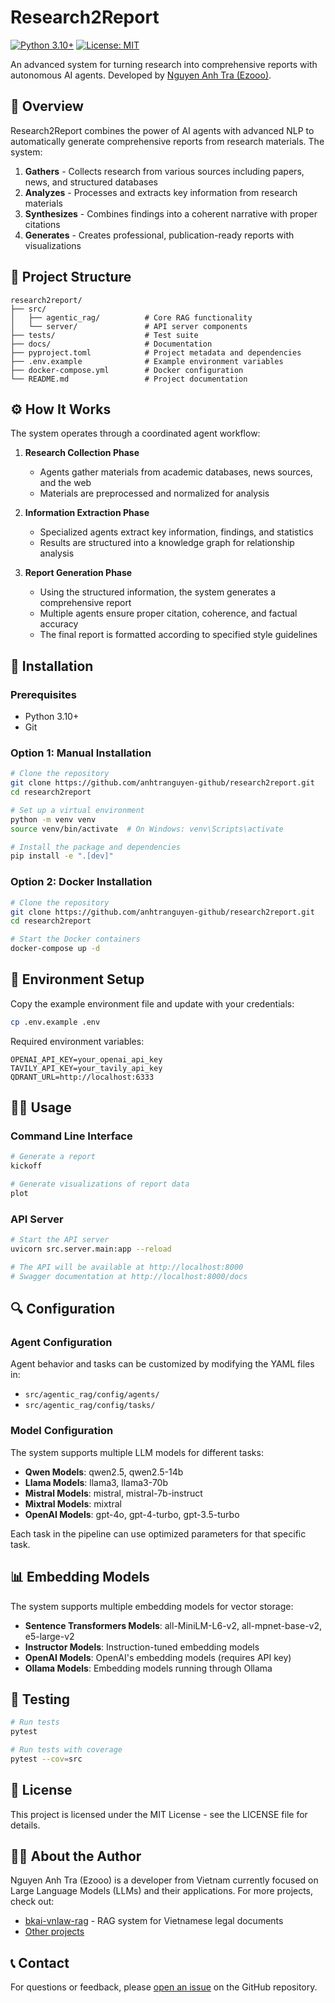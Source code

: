 # Research2Report

[![Python 3.10+](https://img.shields.io/badge/python-3.10+-blue.svg)](https://www.python.org/downloads/)
[![License: MIT](https://img.shields.io/badge/License-MIT-yellow.svg)](https://opensource.org/licenses/MIT)

An advanced system for turning research into comprehensive reports with autonomous AI agents. Developed by [Nguyen Anh Tra (Ezooo)](https://github.com/anhtranguyen-github).

## 🚀 Overview

Research2Report combines the power of AI agents with advanced NLP to automatically generate comprehensive reports from research materials. The system:

1. **Gathers** - Collects research from various sources including papers, news, and structured databases
2. **Analyzes** - Processes and extracts key information from research materials
3. **Synthesizes** - Combines findings into a coherent narrative with proper citations
4. **Generates** - Creates professional, publication-ready reports with visualizations

## 📁 Project Structure

```
research2report/
├── src/
│   ├── agentic_rag/          # Core RAG functionality
│   └── server/               # API server components
├── tests/                    # Test suite
├── docs/                     # Documentation
├── pyproject.toml            # Project metadata and dependencies
├── .env.example              # Example environment variables
├── docker-compose.yml        # Docker configuration
└── README.md                 # Project documentation
```

## ⚙️ How It Works

The system operates through a coordinated agent workflow:

1. **Research Collection Phase**
   - Agents gather materials from academic databases, news sources, and the web
   - Materials are preprocessed and normalized for analysis

2. **Information Extraction Phase**
   - Specialized agents extract key information, findings, and statistics
   - Results are structured into a knowledge graph for relationship analysis

3. **Report Generation Phase**
   - Using the structured information, the system generates a comprehensive report
   - Multiple agents ensure proper citation, coherence, and factual accuracy
   - The final report is formatted according to specified style guidelines

## 🔧 Installation

### Prerequisites

- Python 3.10+
- Git

### Option 1: Manual Installation

```bash
# Clone the repository
git clone https://github.com/anhtranguyen-github/research2report.git
cd research2report

# Set up a virtual environment
python -m venv venv
source venv/bin/activate  # On Windows: venv\Scripts\activate

# Install the package and dependencies
pip install -e ".[dev]"
```

### Option 2: Docker Installation

```bash
# Clone the repository
git clone https://github.com/anhtranguyen-github/research2report.git
cd research2report

# Start the Docker containers
docker-compose up -d
```

## 🔑 Environment Setup

Copy the example environment file and update with your credentials:

```bash
cp .env.example .env
```

Required environment variables:

```
OPENAI_API_KEY=your_openai_api_key
TAVILY_API_KEY=your_tavily_api_key
QDRANT_URL=http://localhost:6333
```

## 🏃‍♂️ Usage

### Command Line Interface

```bash
# Generate a report
kickoff

# Generate visualizations of report data
plot
```

### API Server

```bash
# Start the API server
uvicorn src.server.main:app --reload

# The API will be available at http://localhost:8000
# Swagger documentation at http://localhost:8000/docs
```

## 🔍 Configuration

### Agent Configuration

Agent behavior and tasks can be customized by modifying the YAML files in:
- `src/agentic_rag/config/agents/`
- `src/agentic_rag/config/tasks/`

### Model Configuration

The system supports multiple LLM models for different tasks:

- **Qwen Models**: qwen2.5, qwen2.5-14b
- **Llama Models**: llama3, llama3-70b
- **Mistral Models**: mistral, mistral-7b-instruct
- **Mixtral Models**: mixtral
- **OpenAI Models**: gpt-4o, gpt-4-turbo, gpt-3.5-turbo

Each task in the pipeline can use optimized parameters for that specific task.

## 📊 Embedding Models

The system supports multiple embedding models for vector storage:

- **Sentence Transformers Models**: all-MiniLM-L6-v2, all-mpnet-base-v2, e5-large-v2
- **Instructor Models**: Instruction-tuned embedding models
- **OpenAI Models**: OpenAI's embedding models (requires API key)
- **Ollama Models**: Embedding models running through Ollama

## 🧪 Testing

```bash
# Run tests
pytest

# Run tests with coverage
pytest --cov=src
```

## 📄 License

This project is licensed under the MIT License - see the LICENSE file for details.

## 👨‍💻 About the Author

Nguyen Anh Tra (Ezooo) is a developer from Vietnam currently focused on Large Language Models (LLMs) and their applications. For more projects, check out:

- [bkai-vnlaw-rag](https://github.com/anhtranguyen-github/bkai-vnlaw-rag) - RAG system for Vietnamese legal documents
- [Other projects](https://github.com/anhtranguyen-github)

## 📞 Contact

For questions or feedback, please [open an issue](https://github.com/anhtranguyen-github/research2report/issues) on the GitHub repository.
